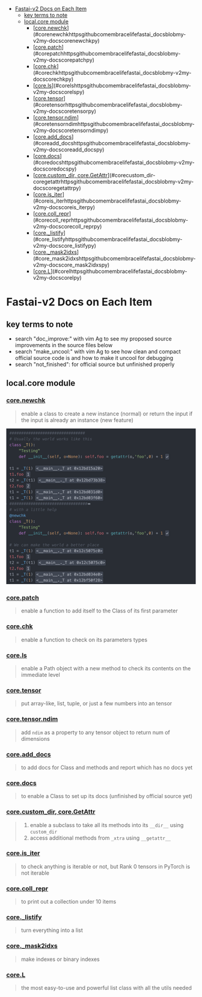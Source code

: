 <!-- TOC -->

- [Fastai-v2 Docs on Each Item](#fastai-v2-docs-on-each-item)
  - [key terms to note](#key-terms-to-note)
  - [local.core module](#localcore-module)
    - [[core.newchk](https://github.com/EmbraceLife/fastai_docs/blob/my-v2/my-docs/core.newchk.py)](#corenewchkhttpsgithubcomembracelifefastai_docsblobmy-v2my-docscorenewchkpy)
    - [[core.patch](https://github.com/EmbraceLife/fastai_docs/blob/my-v2/my-docs/core.patch.py)](#corepatchhttpsgithubcomembracelifefastai_docsblobmy-v2my-docscorepatchpy)
    - [[core.chk](https://github.com/EmbraceLife/fastai_docs/blob/my-v2/my-docs/core.chk.py)](#corechkhttpsgithubcomembracelifefastai_docsblobmy-v2my-docscorechkpy)
    - [[core.ls](https://github.com/EmbraceLife/fastai_docs/blob/my-v2/my-docs/core.ls.py)](#corelshttpsgithubcomembracelifefastai_docsblobmy-v2my-docscorelspy)
    - [[core.tensor](https://github.com/EmbraceLife/fastai_docs/blob/my-v2/my-docs/core.tensor.py)](#coretensorhttpsgithubcomembracelifefastai_docsblobmy-v2my-docscoretensorpy)
    - [[core.tensor.ndim](https://github.com/EmbraceLife/fastai_docs/blob/my-v2/my-docs/core.tensor.ndim.py)](#coretensorndimhttpsgithubcomembracelifefastai_docsblobmy-v2my-docscoretensorndimpy)
    - [[core.add_docs](https://github.com/EmbraceLife/fastai_docs/blob/my-v2/my-docs/core.add_docs.py)](#coreadd_docshttpsgithubcomembracelifefastai_docsblobmy-v2my-docscoreadd_docspy)
    - [[core.docs](https://github.com/EmbraceLife/fastai_docs/blob/my-v2/my-docs/core.docs.py)](#coredocshttpsgithubcomembracelifefastai_docsblobmy-v2my-docscoredocspy)
    - [[core.custom_dir, core.GetAttr](https://github.com/EmbraceLife/fastai_docs/blob/my-v2/my-docs/core.getattr.py)](#corecustom_dir-coregetattrhttpsgithubcomembracelifefastai_docsblobmy-v2my-docscoregetattrpy)
    - [[core.is_iter](https://github.com/EmbraceLife/fastai_docs/blob/my-v2/my-docs/core.is_iter.py)](#coreis_iterhttpsgithubcomembracelifefastai_docsblobmy-v2my-docscoreis_iterpy)
    - [[core.coll_repr](https://github.com/EmbraceLife/fastai_docs/blob/my-v2/my-docs/core.coll_repr.py)](#corecoll_reprhttpsgithubcomembracelifefastai_docsblobmy-v2my-docscorecoll_reprpy)
    - [[core._listify](https://github.com/EmbraceLife/fastai_docs/blob/my-v2/my-docs/core._listify.py)](#core_listifyhttpsgithubcomembracelifefastai_docsblobmy-v2my-docscore_listifypy)
    - [[core._mask2idxs](https://github.com/EmbraceLife/fastai_docs/blob/my-v2/my-docs/core._mask2idxs.py)](#core_mask2idxshttpsgithubcomembracelifefastai_docsblobmy-v2my-docscore_mask2idxspy)
    - [[core.L](https://github.com/EmbraceLife/fastai_docs/blob/my-v2/my-docs/core.L.py)](#corelhttpsgithubcomembracelifefastai_docsblobmy-v2my-docscorelpy)

<!-- /TOC -->

# Fastai-v2 Docs on Each Item

## key terms to note
- search "doc_improve:" with vim Ag to see my proposed source improvements in the source files below
- search "make_uncool:" with vim Ag to see how clean and compact official source code is and how to make it uncool for debugging
- search "not_finished": for official source but unfinished properly

## local.core module

### [core.newchk](https://github.com/EmbraceLife/fastai_docs/blob/my-v2/my-docs/core.newchk.py)
> enable a class to create a new instance (normal) or return the input if the input is already an instance (new feature)
<img src="https://github.com/EmbraceLife/fastai_docs/blob/my-v2/my-docs/images/core.newchk.png" alt="newchk" width="700"/>

### [core.patch](https://github.com/EmbraceLife/fastai_docs/blob/my-v2/my-docs/core.patch.py)
> enable a function to add itself to the Class of its first parameter

### [core.chk](https://github.com/EmbraceLife/fastai_docs/blob/my-v2/my-docs/core.chk.py)
> enable a function to check on its parameters types

### [core.ls](https://github.com/EmbraceLife/fastai_docs/blob/my-v2/my-docs/core.ls.py)
> enable a Path object with a new method to check its contents on the immediate level

### [core.tensor](https://github.com/EmbraceLife/fastai_docs/blob/my-v2/my-docs/core.tensor.py)
> put array-like, list, tuple, or just a few numbers into an tensor

### [core.tensor.ndim](https://github.com/EmbraceLife/fastai_docs/blob/my-v2/my-docs/core.tensor.ndim.py)
> add `ndim` as a property to any tensor object to return num of dimensions

### [core.add_docs](https://github.com/EmbraceLife/fastai_docs/blob/my-v2/my-docs/core.add_docs.py)
> to add docs for Class and methods and report which has no docs yet

### [core.docs](https://github.com/EmbraceLife/fastai_docs/blob/my-v2/my-docs/core.docs.py)
> to enable a Class to set up its docs (unfinished by official source yet)


### [core.custom_dir, core.GetAttr](https://github.com/EmbraceLife/fastai_docs/blob/my-v2/my-docs/core.getattr.py)
> 1. enable a subclass to take all its methods into its `__dir__` using `custom_dir`
> 2. access additional methods from `_xtra` using `__getattr__`

### [core.is_iter](https://github.com/EmbraceLife/fastai_docs/blob/my-v2/my-docs/core.is_iter.py)
> to check anything is iterable or not, but Rank 0 tensors in PyTorch is not iterable

### [core.coll_repr](https://github.com/EmbraceLife/fastai_docs/blob/my-v2/my-docs/core.coll_repr.py)
> to print out a collection under 10 items

### [core._listify](https://github.com/EmbraceLife/fastai_docs/blob/my-v2/my-docs/core._listify.py)
> turn everything into a list

### [core._mask2idxs](https://github.com/EmbraceLife/fastai_docs/blob/my-v2/my-docs/core._mask2idxs.py)
> make indexes or binary indexes

### [core.L](https://github.com/EmbraceLife/fastai_docs/blob/my-v2/my-docs/core.L.py)
> the most easy-to-use and powerful list class with all the utils needed
